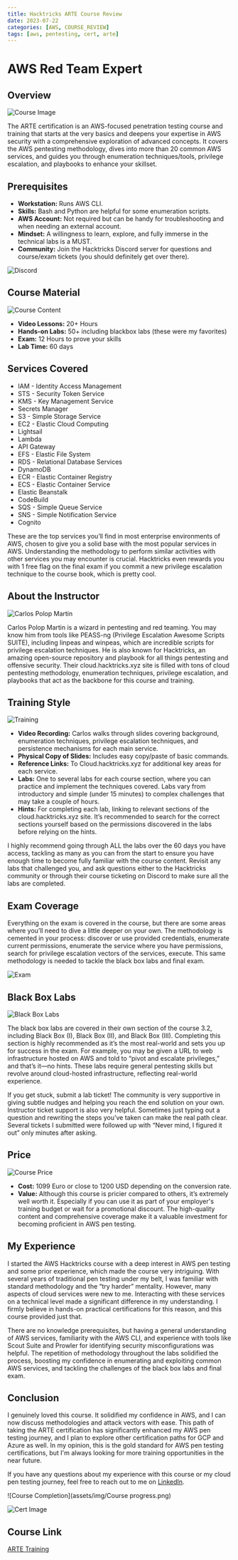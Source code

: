 ```yaml
---
title: Hacktricks ARTE Course Review
date: 2023-07-22
categories: [AWS, COURSE_REVIEW]
tags: [aws, pentesting, cert, arte]
---
```


# AWS Red Team Expert

## Overview

![Course Image](assets/img/ARTE_course_image.png)

The ARTE certification is an AWS-focused penetration testing course and training that starts at the very basics and deepens your expertise in AWS security with a comprehensive exploration of advanced concepts. It covers the AWS pentesting methodology, dives into more than 20 common AWS services, and guides you through enumeration techniques/tools, privilege escalation, and playbooks to enhance your skillset.

## Prerequisites

- **Workstation:** Runs AWS CLI.
- **Skills:** Bash and Python are helpful for some enumeration scripts.
- **AWS Account:** Not required but can be handy for troubleshooting and when needing an external account.
- **Mindset:** A willingness to learn, explore, and fully immerse in the technical labs is a MUST.
- **Community:** Join the Hacktricks Discord server for questions and course/exam tickets (you should definitely get over there).

![Discord](assets/img/hacktricks_discord.png)

## Course Material

![Course Content](assets/img/ARTE_course_content.png)

- **Video Lessons:** 20+ Hours
- **Hands-on Labs:** 50+ including blackbox labs (these were my favorites)
- **Exam:** 12 Hours to prove your skills
- **Lab Time:** 60 days

## Services Covered

- IAM - Identity Access Management
- STS - Security Token Service
- KMS - Key Management Service
- Secrets Manager
- S3 - Simple Storage Service
- EC2 - Elastic Cloud Computing
- Lightsail
- Lambda
- API Gateway
- EFS - Elastic File System
- RDS - Relational Database Services
- DynamoDB
- ECR - Elastic Container Registry
- ECS - Elastic Container Service
- Elastic Beanstalk
- CodeBuild
- SQS - Simple Queue Service
- SNS - Simple Notification Service
- Cognito

These are the top services you’ll find in most enterprise environments of AWS, chosen to give you a solid base with the most popular services in AWS. Understanding the methodology to perform similar activities with other services you may encounter is crucial. Hacktricks even rewards you with 1 free flag on the final exam if you commit a new privilege escalation technique to the course book, which is pretty cool.

## About the Instructor

![Carlos Polop Martin](assets/img/carlos.png)

Carlos Polop Martin is a wizard in pentesting and red teaming. You may know him from tools like PEASS-ng (Privilege Escalation Awesome Scripts SUITE), including linpeas and winpeas, which are incredible scripts for privilege escalation techniques. He is also known for Hacktricks, an amazing open-source repository and playbook for all things pentesting and offensive security. Their cloud.hacktricks.xyz site is filled with tons of cloud pentesting methodology, enumeration techniques, privilege escalation, and playbooks that act as the backbone for this course and training.

## Training Style

![Training](assets/img/arte_course_includes.png)

- **Video Recording:** Carlos walks through slides covering background, enumeration techniques, privilege escalation techniques, and persistence mechanisms for each main service.
- **Physical Copy of Slides:** Includes easy copy/paste of basic commands.
- **Reference Links:** To Cloud.hacktricks.xyz for additional key areas for each service.
- **Labs:** One to several labs for each course section, where you can practice and implement the techniques covered. Labs vary from introductory and simple (under 15 minutes) to complex challenges that may take a couple of hours.
- **Hints:** For completing each lab, linking to relevant sections of the cloud.hacktricks.xyz site. It’s recommended to search for the correct sections yourself based on the permissions discovered in the labs before relying on the hints.

I highly recommend going through ALL the labs over the 60 days you have access, tackling as many as you can from the start to ensure you have enough time to become fully familiar with the course content. Revisit any labs that challenged you, and ask questions either to the Hacktricks community or through their course ticketing on Discord to make sure all the labs are completed.

## Exam Coverage

Everything on the exam is covered in the course, but there are some areas where you’ll need to dive a little deeper on your own. The methodology is cemented in your process: discover or use provided credentials, enumerate current permissions, enumerate the service where you have permissions, search for privilege escalation vectors of the services, execute. This same methodology is needed to tackle the black box labs and final exam.

![Exam](assets/img/arte_exam.png)


## Black Box Labs

![Black Box Labs](assets/img/black_box_labs.png)

The black box labs are covered in their own section of the course 3.2, including Black Box (I), Black Box (II), and Black Box (III). Completing this section is highly recommended as it’s the most real-world and sets you up for success in the exam. For example, you may be given a URL to web infrastructure hosted on AWS and told to “pivot and escalate privileges,” and that’s it—no hints. These labs require general pentesting skills but revolve around cloud-hosted infrastructure, reflecting real-world experience.

If you get stuck, submit a lab ticket! The community is very supportive in giving subtle nudges and helping you reach the end solution on your own. Instructor ticket support is also very helpful. Sometimes just typing out a question and rewriting the steps you’ve taken can make the real path clear. Several tickets I submitted were followed up with “Never mind, I figured it out” only minutes after asking.

## Price

![Course Price](assets/img/course_price.png)

- **Cost:** 1099 Euro or close to 1200 USD depending on the conversion rate.
- **Value:** Although this course is pricier compared to others, it’s extremely well worth it. Especially if you can use it as part of your employer's training budget or wait for a promotional discount. The high-quality content and comprehensive coverage make it a valuable investment for becoming proficient in AWS pen testing.

## My Experience

I started the AWS Hacktricks course with a deep interest in AWS pen testing and some prior experience, which made the course very intriguing. With several years of traditional pen testing under my belt, I was familiar with standard methodology and the “try harder” mentality. However, many aspects of cloud services were new to me. Interacting with these services on a technical level made a significant difference in my understanding. I firmly believe in hands-on practical certifications for this reason, and this course provided just that.

There are no knowledge prerequisites, but having a general understanding of AWS services, familiarity with the AWS CLI, and experience with tools like Scout Suite and Prowler for identifying security misconfigurations was helpful. The repetition of methodology throughout the labs solidified the process, boosting my confidence in enumerating and exploiting common AWS services, and tackling the challenges of the black box labs and final exam.

## Conclusion

I genuinely loved this course. It solidified my confidence in AWS, and I can now discuss methodologies and attack vectors with ease. This path of taking the ARTE certification has significantly enhanced my AWS pen testing journey, and I plan to explore other certification paths for GCP and Azure as well. In my opinion, this is the gold standard for AWS pen testing certifications, but I'm always looking for more training opportunities in the near future.

If you have any questions about my experience with this course or my cloud pen testing journey, feel free to reach out to me on [LinkedIn](https://www.linkedin.com/in/mike-dame/).

![Course Completion](assets/img/Course progress.png)

![Cert Image](assets/img/arte_certificate_of_completion.png)

## Course Link
[ARTE Training](https://training.hacktricks.xyz/courses/arte)
